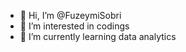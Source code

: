 - 👋 Hi, I’m @FuzeymiSobri
- 👀 I’m interested in codings 
- 🌱 I’m currently learning data analytics


<!---
FuzeymiSobri/FuzeymiSobri is a ✨ special ✨ repository because its `README.md` (this file) appears on your GitHub profile.
You can click the Preview link to take a look at your changes.
--->
